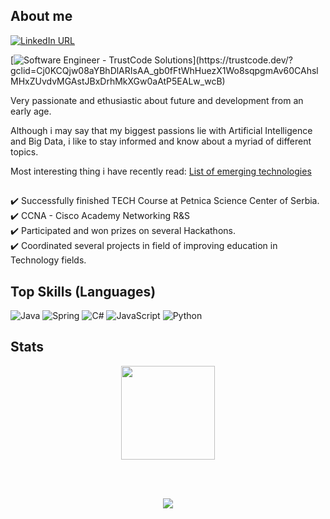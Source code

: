 ## About me

[![LinkedIn URL](https://img.shields.io/static/v1?color=blue&label=linkedin&logo=linkedin&logoColor=white&style=for-the-badge&message=Connect)](https://rs.linkedin.com/in/petar-randjelovic-3518511b4)

[![Software Engineer - TrustCode Solutions](https://img.shields.io/badge/Software%20Engineer-TrustCode%20Solutions-2ea44f?)](https://trustcode.dev/?gclid=Cj0KCQjw08aYBhDlARIsAA_gb0fFtWhHuezX1Wo8sqpgmAv60CAhslMHxZUvdvMGAstJBxDrhMkXGw0aAtP5EALw_wcB)

Very passionate and ethusiastic about future and development from an early age. 

Although i may say that my biggest passions lie with Artificial Intelligence and Big Data, i like to stay informed and know about a myriad of different topics.

Most interesting thing i have recently read: [List of emerging technologies](https://en.wikipedia.org/wiki/List_of_emerging_technologies)
<br/>

##
✔️ Successfully finished TECH Course at Petnica Science Center of Serbia. <br />
✔️ CCNA - Cisco Academy Networking R&S <br />
✔️ Participated and won prizes on several Hackathons. <br />
✔️ Coordinated several projects in field of improving education in Technology fields. <br />

## Top Skills (Languages) <br />

![Java](https://img.shields.io/badge/java-%23ED8B00.svg?style=for-the-badge&logo=java&logoColor=white)
![Spring](https://img.shields.io/badge/spring-%236DB33F.svg?style=for-the-badge&logo=spring&logoColor=white)
![C#](https://img.shields.io/badge/c%23-%23239120.svg?style=for-the-badge&logo=c-sharp&logoColor=white)
![JavaScript](https://img.shields.io/badge/javascript-%23323330.svg?style=for-the-badge&logo=javascript&logoColor=%23F7DF1E)
![Python](https://img.shields.io/badge/python-3670A0?style=for-the-badge&logo=python&logoColor=ffdd54)

## Stats

<p align="center" width="100%">
<img src="https://github-readme-stats.vercel.app/api?username=PetarRan&show_icons=true&theme=dracula&locale=en" height=150/>
</p> <br /> <br />
<p align="center" width="100%">
<img src="https://gpvc.arturio.dev/PetarRan" />
</p>
